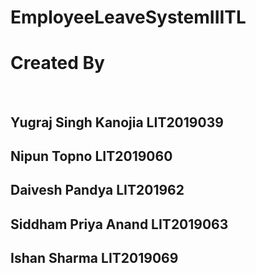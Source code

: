 # EmployeeLeaveSystemIIITL
<h1> <b> Created By </b> </h1>
<br>
<h2>Yugraj Singh Kanojia LIT2019039</h2>
<h2>Nipun Topno LIT2019060</h2>
<h2>Daivesh Pandya LIT201962</h2>
<h2>Siddham Priya Anand LIT2019063</h2>
<h2>Ishan Sharma LIT2019069</h2>

